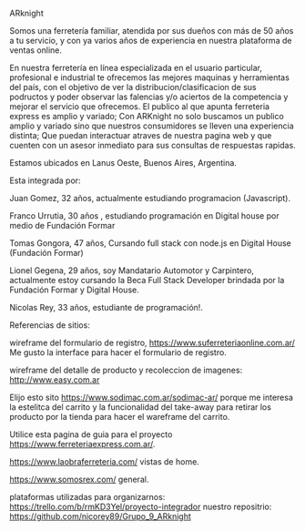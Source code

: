 ARknight 

Somos una ferretería familiar, atendida por sus dueños con más de 50 años a tu servicio, y con ya varios años de experiencia en nuestra plataforma de ventas online.

En nuestra ferretería en línea especializada en el usuario particular, profesional e industrial te ofrecemos las mejores maquinas y herramientas del país, con el objetivo de ver la distribucion/clasificacion de sus podructos y poder observar las falencias y/o aciertos de la competencia y mejorar el servicio que ofrecemos.
El publico al que apunta ferreteria express es amplio y variado; Con ARKnight no solo buscamos un publico amplio y variado sino que nuestros consumidores se lleven una experiencia distinta; Que puedan interactuar atraves de nuestra pagina web y que cuenten con un asesor inmediato para sus consultas de respuestas rapidas.

Estamos ubicados en Lanus Oeste, Buenos Aires, Argentina.

  

Esta integrada por:

Juan Gomez, 32 años, actualmente estudiando programacion (Javascript).

Franco Urrutia, 30 años , estudiando programación en Digital house por medio de Fundación Formar 

Tomas Gongora, 47 años, Cursando full stack con node.js en Digital House (Fundación Formar)

Lionel Gegena, 29 años, soy Mandatario Automotor y Carpintero, actualmente estoy cursando la Beca Full Stack Developer brindada por la Fundación Formar y Digital House.

Nicolas Rey, 33 años, estudiante de programación!.

Referencias de sitios:

wireframe del formulario de registro, https://www.suferreteriaonline.com.ar/ Me gusto la interface para hacer el formulario de registro.

wireframe del detalle de producto y recoleccion de imagenes: http://www.easy.com.ar

Elijo esto sito https://www.sodimac.com.ar/sodimac-ar/ porque me interesa la estelitca del carrito y la funcionalidad del take-away para retirar los producto por la tienda para hacer el wareframe del carrito.

Utilice esta pagina de guia para el proyecto https://www.ferreteriaexpress.com.ar/.
 

https://www.laobraferreteria.com/ vistas de home.

https://www.somosrex.com/ general.

plataformas utilizadas para organizarnos:
https://trello.com/b/rmKD3Yel/proyecto-integrador
nuestro repositrio:
https://github.com/nicorey89/Grupo_9_ARknight

